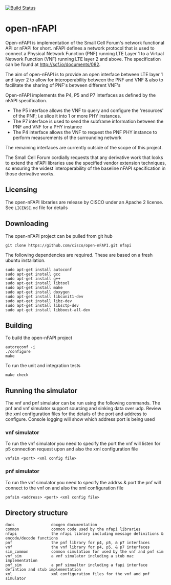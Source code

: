 [![Build Status](https://travis-ci.org/cisco/open-nFAPI.svg?branch-master)](https://travis-ci.org/cisco/open-nFAPI)


# open-nFAPI
 
Open-nFAPI is implementation of the Small Cell Forum's network functional API or nFAPI for short. 
nFAPI defines a network protocol that is used to connect a Physical Network Function (PNF) 
running LTE Layer 1 to a Virtual Network Function (VNF) running LTE layer 2 and above. The specification
can be found at http://scf.io/documents/082.
 
The aim of open-nFAPI is to provide an open interface between LTE layer 1 and layer 2 to allow for
interoperability between the PNF and VNF & also to facilitate the sharing of PNF's between
different VNF's

Open-nFAPI implements the P4, P5 and P7 interfaces as defined by the nFAPI specification. 
* The P5 interface allows the VNF to query and configure the 'resources' of the PNF; i.e slice it into
 1 or more PHY instances.
* The P7 interface is used to send the subframe information between the PNF and VNF for a PHY instance
* The P4 interface allows the VNF to request the PNF PHY instance to perform measurements of the surrounding network

The remaining interfaces are currently outside of the scope of this project.

The Small Cell Forum cordially requests that any derivative work that looks to 
extend the nFAPI libraries use the specified vendor extension techniques, 
so ensuring the widest interoperability of the baseline nFAPI specification 
in those derivative works. 


## Licensing

The open-nFAPI libraries are release by CISCO under an Apache 2 license. See `LICENSE.md` file for details

## Downloading

The open-nFAPI project can be pulled from git hub

```
git clone https://github.com/cisco/open-nFAPI.git nfapi
```

The following dependencies are required. These are based on a fresh ubuntu installation.

```
sudo apt-get install autoconf
sudo apt-get install gcc
sudo apt-get install g++
sudo apt-get install libtool
sudo apt-get install make
sudo apt-get install doxygen
sudo apt-get install libcunit1-dev
sudo apt-get install libz-dev
sudo apt-get install libsctp-dev
sudo apt-get install libboost-all-dev
```



## Building

To build the open-nFAPI project

```
autoreconf -i
./configure
make
```

To run the unit and integration tests

```
make check
```

## Running the simulator

The vnf and pnf simulator can be run using the following commands. The pnf and vnf simulator support sourcing and sinking
data over udp. Review the xml configuration files for the details of the port and address to configure. Console logging will show
which address:port is being used

### vnf simulator

To run the vnf simulator you need to specify the port the vnf will listen for p5 connection request upon and also the xml configuration file

```
vnfsim <port> <xml config file>
```

### pnf simulator

To run the vnf simulator you need to specify the addrss & port the pnf will connect to the vnf on and also the xml configuration file

```
pnfsim <address> <port> <xml config file>
```


## Directory structure

```
docs				doxgen documentation
common				common code used by the nfapi libraries
nfapi				the nfapi library including message definitions & encode/decode functions
pnf					the pnf library for p4, p5, & p7 interfaces
vnf					the vnf library for p4, p5, & p7 interfaces
sim_common			common simulation for used by the vnf and pnf sim
vnf_sim				a vnf simulator including a stub mac implementation
pnf_sim				a pnf simualtor including a fapi interface defintion and stub implementation
xml					xml configuration files for the vnf and pnf simulator
```

